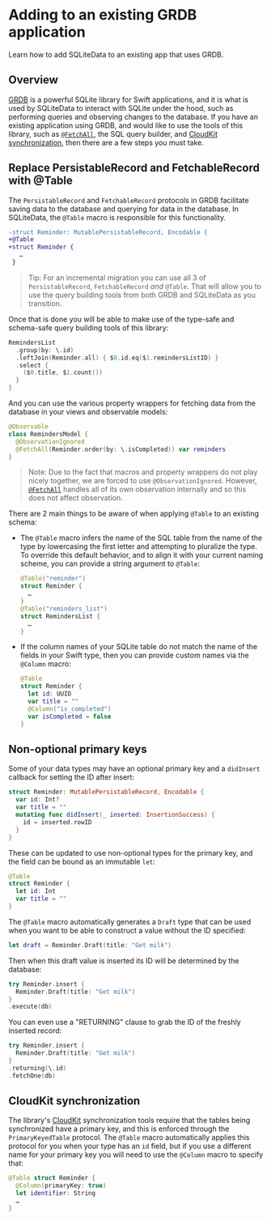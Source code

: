 # Adding to an existing GRDB application

Learn how to add SQLiteData to an existing app that uses GRDB.

## Overview

[GRDB] is a powerful SQLite library for Swift applications, and it is what is used by SQLiteData
to interact with SQLite under the hood, such as performing queries and observing changes to the
database. If you have an existing application using GRDB, and would like to use the tools of this
library, such as [`@FetchAll`](<doc:FetchAll>), the SQL query builder, and 
[CloudKit synchronization](<doc:CloudKit>), then there are a few steps you must take.

## Replace PersistableRecord and FetchableRecord with @Table

The `PersistableRecord` and `FetchableRecord` protocols in GRDB facilitate saving data to the
database and querying for data in the database. In SQLiteData, the `@Table` macro is responsible
for this functionality. 

```diff
-struct Reminder: MutablePersistableRecord, Encodable {
+@Table
+struct Reminder {
   …
 }
```

> Tip: For an incremental migration you can use all 3 of `PersistableRecord`, `FetchableRecord`
_and_ `@Table`. That will allow you to use the query building tools from both GRDB and SQLiteData
as you transition.

Once that is done you will be able to make use of the type-safe and schema-safe query building
tools of this library:

```swift
RemindersList
  .group(by: \.id)
  .leftJoin(Reminder.all) { $0.id.eq($1.remindersListID) }
  .select {
    ($0.title, $1.count())
  }
}
```

And you can use the various property wrappers for fetching data from the database in your views
and observable models:

```swift
@Observable
class RemindersModel {
  @ObservationIgnored
  @FetchAll(Reminder.order(by: \.isCompleted)) var reminders
}
```

> Note: Due to the fact that macros and property wrappers do not play nicely together, we are forced
> to use `@ObservationIgnored`. However, [`@FetchAll`](<doc:FetchAll>) handles all of its own
> observation internally and so this does not affect observation.

There are 2 main things to be aware of when applying `@Table` to an existing schema:

* The `@Table` macro infers the name of the SQL table from the name of the type by lowercasing the
first letter and attempting to pluralize the type. To override this default behavior, and to align
it with your current naming scheme, you can provide a string argument to `@Table`:

  ```swift
  @Table("reminder")
  struct Reminder {
    …
  }
  @Table("reminders_list")
  struct RemindersList {
    …
  }
  ```

* If the column names of your SQLite table do not match the name of the fields in your Swift type,
then you can provide custom names via the `@Column` macro:

  ```swift
  @Table 
  struct Reminder {
    let id: UUID
    var title = ""
    @Column("is_completed")
    var isCompleted = false
  }
  ```

## Non-optional primary keys

Some of your data types may have an optional primary key and a `didInsert` callback for setting the 
ID after insert:

```swift
struct Reminder: MutablePersistableRecord, Encodable {
  var id: Int?
  var title = ""
  mutating func didInsert(_ inserted: InsertionSuccess) {
    id = inserted.rowID
  }
}
```

These can be updated to use non-optional types for the primary key, and the field can be bound as 
an immutable `let`:

```swift
@Table
struct Reminder {
  let id: Int
  var title = ""
}
```

The `@Table` macro automatically generates a `Draft` type that can be used when you want to be 
able to construct a value without the ID specified:

```swift
let draft = Reminder.Draft(title: "Get milk")
```

Then when this draft value is inserted its ID will be determined by the database:

```swift
try Reminder.insert { 
  Reminder.Draft(title: "Get milk")
}
.execute(db)
```

You can even use a "RETURNING" clause to grab the ID of the freshly inserted record:

```swift
try Reminder.insert { 
  Reminder.Draft(title: "Get milk")
}
.returning(\.id)
.fetchOne(db)
```

## CloudKit synchronization

The library's [CloudKit](<doc:CloudKit>) synchronization tools require that the tables being 
synchronized have a primary key, and this is enforced through the `PrimaryKeyedTable` protocol.
The `@Table` macro automatically applies this protocol for you when your type has an `id` field,
but if you use a different name for your primary key you will need to use the `@Column` macro
to specify that:

```swift
@Table struct Reminder {
  @Column(primaryKey: true)
  let identifier: String
  …
}
```

[GRDB]: http://github.com/groue/GRDB.swift
